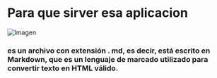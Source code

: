 


# Para que sirver esa aplicacion

![Imagen](https://miro.medium.com/max/640/1*otmhd7LBJL6SmFkXhSkPCA.png)

###  es un archivo con extensión . md, es decir, está escrito en Markdown, que es un lenguaje de marcado utilizado para convertir texto en HTML válido.
